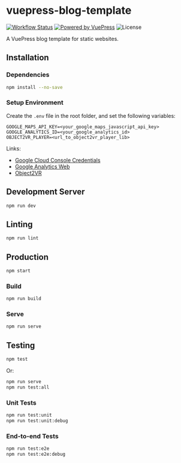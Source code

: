 # vuepress-blog-template

[![Workflow Status](https://img.shields.io/github/workflow/status/dvuckovic/vuepress-blog-template/Test?label=test)](https://github.com/dvuckovic/vuepress-blog-template/actions?query=workflow%3A"Test")
[![Powered by VuePress](https://img.shields.io/github/package-json/dependency-version/dvuckovic/vuepress-blog-template/dev/vuepress)](https://vuepress.vuejs.org)
![License](https://img.shields.io/github/package-json/license/dvuckovic/vuepress-blog-template?color=white)

A VuePress blog template for static websites.

## Installation

### Dependencies

```sh
npm install --no-save
```

### Setup Environment

Create the `.env` file in the root folder, and set the following variables:

```
GOOGLE_MAPS_API_KEY=<your_google_maps_javascript_api_key>
GOOGLE_ANALYTICS_ID=<your_google_analytics_id>
OBJECT2VR_PLAYER=<url_to_object2vr_player_lib>
```

Links:
* [Google Cloud Console Credentials](https://console.cloud.google.com/apis/credentials/)
* [Google Analytics Web](https://analytics.google.com/analytics/web/)
* [Object2VR](https://ggnome.com/object2vr/)

## Development Server

```sh
npm run dev
```

## Linting

```sh
npm run lint
```

## Production

```sh
npm start
```

### Build

```sh
npm run build
```

### Serve

```sh
npm run serve
```

## Testing

```sh
npm test
```

Or:

```sh
npm run serve
npm run test:all
```

### Unit Tests

```sh
npm run test:unit
npm run test:unit:debug
```

### End-to-end Tests

```sh
npm run test:e2e
npm run test:e2e:debug
```
